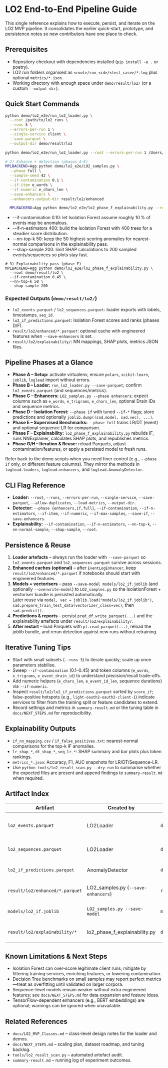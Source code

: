 # LO2 End-to-End Pipeline Guide

This single reference explains how to execute, persist, and iterate on the LO2 MVP pipeline. It consolidates the earlier quick-start, prototype, and persistence notes so new contributors have one place to check.

## Prerequisites
- Repository checkout with dependencies installed (`pip install -e .` or poetry).  
- LO2 run folders organised as `<root>/run_<id>/<test_case>/*.log` plus optional `metrics/*.json`.  
- Working directory with enough space under `demo/result/lo2/` (or a custom `--output-dir`).

## Quick Start Commands
```bash
python demo/lo2_e2e/run_lo2_loader.py \
  --root /path/to/lo2_runs \
  --runs 5 \
  --errors-per-run 1 \
  --single-service client \
  --save-parquet \
  --output-dir demo/result/lo2

python demo/lo2_e2e/run_lo2_loader.py --root --errors-per-run 1 /Users/MTETTEN/Documents/Bachelorarbeit/lo2/lo2-analysis/data/lo2-sample/logs --service-types code token refresh-token --save-parquet --output-dir demo/result/lo2

# 2) Enhance + detection (phases A–E)
MPLBACKEND=Agg python demo/lo2_e2e/LO2_samples.py \
  --phase full \
  --sample-seed 42 \
  --if-contamination 0.1 \
  --if-item e_words \
  --if-numeric e_chars_len \
  --save-enhancers \
  --enhancers-output-dir result/lo2/enhanced

  MPLBACKEND=Agg python demo/lo2_e2e/lo2_phase_f_explainability.py --root demo/result/lo2 --if-contamination 0.5 --if-n-estimators 400 --nn-top-k 50 --shap-sample 200

```
- --if-contamination 0.10: let Isolation Forest assume roughly 10 % of events may be anomalous.
- --if-n-estimators 400: build the Isolation Forest with 400 trees for a steadier score distribution.
- --nn-top-k 50: keep the 50 highest-scoring anomalies for nearest-normal comparisons in the explainability pass.
- --shap-sample 200: limit SHAP calculations to 200 sampled events/sequences so plots stay fast.
```
# 3) Explainability pass (phase F)
MPLBACKEND=Agg python demo/lo2_e2e/lo2_phase_f_explainability.py \
  --root demo/result/lo2 \
  --if-contamination 0.45 \
  --nn-top-k 50 \
  --shap-sample 200
```

### Expected Outputs (`demo/result/lo2/`)
- `lo2_events.parquet` / `lo2_sequences.parquet`: loader exports with labels, timestamps, `seq_id`.  
- `lo2_if_predictions.parquet`: Isolation Forest scores and ranks (phases D/F).  
- `result/lo2/enhanced/*.parquet`: optional cache with engineered features when `--save-enhancers` is set.  
- `result/lo2/explainability/`: NN mappings, SHAP plots, metrics JSON files.

## Pipeline Phases at a Glance
- **Phase A – Setup:** activate virtualenv, ensure `polars`, `scikit-learn`, `joblib`, `loglead` import without errors.  
- **Phase B – Loader:** `run_lo2_loader.py --save-parquet`; confirm `lo2_events.parquet` (and sequences/metrics).  
- **Phase C – Enhancers:** `LO2_samples.py --phase enhancers`; expect columns such as `e_words`, `e_trigrams`, `e_chars_len`, optional Drain IDs and sequence metrics.  
- **Phase D – Isolation Forest:** `--phase if` with tuned `--if-*` flags; store predictions and optionally `joblib.dump((sad.model, sad.vec), ...)`.  
- **Phase E – Supervised Benchmarks:** `--phase full` trains LR/DT (event) and optional sequence LR for comparison.  
- **Phase F – Explainability:** `lo2_phase_f_explainability.py` rebuilds IF, runs NNExplainer, calculates SHAP plots, and republishes metrics.  
- **Phase G/H – Iteration & Reuse:** reload Parquets, adjust contamination/features, or apply a persisted model to fresh runs.

Refer back to the demo scripts when you need finer control (e.g., `--phase if` only, or different feature columns). They mirror the methods in `loglead.loaders`, `loglead.enhancers`, and `loglead.AnomalyDetector`.

## CLI Flag Reference
- **Loader:** `--root`, `--runs`, `--errors-per-run`, `--single-service`, `--save-parquet`, `--allow-duplicates`, `--load-metrics`, `--output-dir`.  
- **Detector:** `--phase {enhancers,if,full}`, `--if-contamination`, `--if-n-estimators`, `--if-item`, `--if-numeric`, `--if-max-samples`, `--save-if`, `--save-enhancers`.  
- **Explainability:** `--if-contamination`, `--if-n-estimators`, `--nn-top-k`, `--nn-normal-sample`, `--shap-sample`, `--root`.

## Persistence & Reuse
1. **Loader artefacts** – always run the loader with `--save-parquet` so `lo2_events.parquet` and `lo2_sequences.parquet` survive across sessions.  
2. **Enhanced caches (optional)** – after `EventLogEnhancer`, keep `result/lo2/enhanced/*.parquet` if notebooks should start with engineered features.  
3. **Models + vectorisers** – pass `--save-model models/lo2_if.joblib` (and optionally `--overwrite-model`) to `LO2_samples.py` so the IsolationForest + vectoriser bundle is persisted automatically.  
   Later reuse via `model, vec = joblib.load("models/lo2_if.joblib")`, `sad.prepare_train_test_data(vectorizer_class=vec)`, then `sad.predict()`.
4. **Predictions & reports** – persist `pred_df.write_parquet(...)` and the explainability artefacts under `result/lo2/explainability/`.  
5. **After restart** – load Parquets with `pl.read_parquet(...)`, reload the joblib bundle, and rerun detection against new runs without retraining.

## Iterative Tuning Tips
- Start with small subsets (`--runs 3`) to iterate quickly; scale up once parameters stabilise.  
- Sweep `--if-contamination` (0.1–0.45) and token columns (`e_words`, `e_trigrams`, `e_event_drain_id`) to understand precision/recall trade-offs.  
- Add numeric helpers (`e_chars_len`, `e_event_id_len`, sequence durations) via `--if-numeric`.  
- Inspect `result/lo2/lo2_if_predictions.parquet` sorted by `score_if`; false-positive hotspots (e.g., `light-oauth2-oauth2-client-1`) indicate services to filter from the training split or feature candidates to extend.  
- Record settings and metrics in `summary-result.md` or the tuning table in `docs/NEXT_STEPS.md` for reproducibility.

## Explainability Outputs
- `if_nn_mapping.csv` / `if_false_positives.txt`: nearest-normal comparisons for the top-k IF anomalies.  
- `lr_shap_*`, `dt_shap_*`, `seq_lr_*`: SHAP summary and bar plots plus token rankings.  
- `metrics_*.json`: Accuracy, F1, AUC snapshots for LR/DT/Sequence-LR.  
- Use `python tools/lo2_result_scan.py --dry-run` to summarise whether the expected files are present and append findings to `summary-result.md` when required.

## Artifact Index
| Artifact | Created by | Location | Notes |
| --- | --- | --- | --- |
| `lo2_events.parquet` | LO2Loader | `demo/result/lo2` | Event-level dataset with labels, seq IDs, timestamps |
| `lo2_sequences.parquet` | LO2Loader | `demo/result/lo2` | Sequence aggregates per run/test/service |
| `lo2_if_predictions.parquet` | AnomalyDetector | `demo/result/lo2` | IF scores, ranks, predictions |
| `result/lo2/enhanced/*.parquet` | LO2_samples.py (`--save-enhancers`) | `result/lo2/enhanced` | Optional cache of engineered features |
| `models/lo2_if.joblib` | `LO2_samples.py --save-model` | `models/` | Isolation Forest + vectoriser bundle |
| `result/lo2/explainability/*` | lo2_phase_f_explainability.py | `demo/result/lo2/explainability` | NN mapping, SHAP plots, metrics |

## Known Limitations & Next Steps
- Isolation Forest can over-score legitimate client runs; mitigate by filtering training services, enriching features, or lowering contamination.  
- Decision Tree benchmarks on small samples may report perfect metrics—treat as overfitting until validated on larger corpora.  
- Sequence-level models remain weaker without extra engineered features; see `docs/NEXT_STEPS.md` for data expansion and feature ideas.  
- TensorFlow-dependent enhancers (e.g., BERT embeddings) are optional; warnings can be ignored when unavailable.

## Related References
- `docs/LO2_MVP_Classes.md` – class-level design notes for the loader and demos.  
- `docs/NEXT_STEPS.md` – scaling plan, dataset roadmap, and tuning backlog.  
- `tools/lo2_result_scan.py` – automated artefact audit.  
- `summary-result.md` – running log of experiment outcomes.
